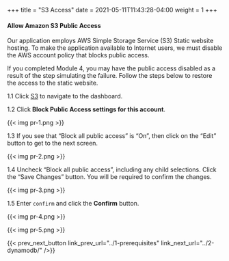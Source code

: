+++
title = "S3 Access"
date =  2021-05-11T11:43:28-04:00
weight = 1
+++

#### Allow Amazon S3 Public Access

Our application employs AWS Simple Storage Service (S3) Static website hosting. To make the application available to Internet users, we must disable the AWS account policy that blocks public access.

If you completed Module 4, you may have the public access disabled as a result of the step simulating the failure. Follow the steps below to restore the access to the static website.

1.1 Click [S3](https://us-east-1.console.aws.amazon.com/s3/home?region=us-east-1#/) to navigate to the dashboard.

1.2 Click **Block Public Access settings for this account**.

{{< img pr-1.png >}}

1.3 If you see that “Block all public access” is “On”, then click on the “Edit” button to get to the next screen.

{{< img pr-2.png >}}

1.4 Uncheck “Block all public access”, including any child selections. Click the “Save Changes” button. You will be required to confirm the changes.

{{< img pr-3.png >}}

1.5 Enter `confirm` and click the **Confirm** button.

{{< img pr-4.png >}}

{{< img pr-5.png >}}

{{< prev_next_button link_prev_url="../1-prerequisites" link_next_url="../2-dynamodb/" />}}

